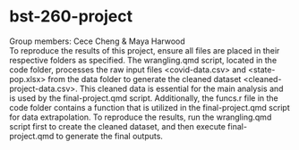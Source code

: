 # bst-260-project
Group members: Cece Cheng & Maya Harwood
<br>
To reproduce the results of this project, ensure all files are placed in their respective folders as specified. The wrangling.qmd script, located in the code folder, processes the raw input files <covid-data.csv> and <state-pop.xlsx> from the data folder to generate the cleaned dataset <cleaned-project-data.csv>. This cleaned data is essential for the main analysis and is used by the final-project.qmd script. Additionally, the funcs.r file in the code folder contains a function that is utilized in the final-project.qmd script for data extrapolation. To reproduce the results, run the wrangling.qmd script first to create the cleaned dataset, and then execute final-project.qmd to generate the final outputs.

